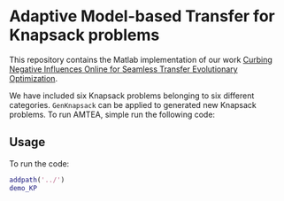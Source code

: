 # Adaptive Model-based Transfer for Knapsack problems

This repository contains the Matlab implementation of our work [Curbing Negative Influences Online for Seamless Transfer Evolutionary Optimization](https://www.researchgate.net/publication/326846571_Curbing_Negative_Influences_Online_for_Seamless_Transfer_Evolutionary_Optimization).

We have included six Knapsack problems belonging to six different categories. `GenKnapsack` can be applied to generated new Knapsack problems. To run AMTEA, simple run the following code:

## Usage
To run the code:
```matlab
addpath('../')
demo_KP
```
